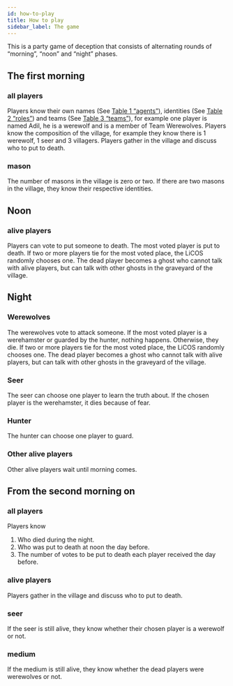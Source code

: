```yaml
---
id: how-to-play
title: How to play
sidebar_label: The game
---
```

This is a party game of deception that consists of alternating rounds of “morning”, “noon” and “night” phases. 

## The first morning

### all players

Players know their own names (See [Table 1 “agents”](#table-1-agents)), identities (See [Table 2 “roles”](#table-2-roles)) and teams (See [Table 3 “teams”](#table-3-teams)), for example one player is named Adil, he is a werewolf and is a member of Team Werewolves. Players know the composition of the village, for example they know there is 1 werewolf, 1 seer and 3 villagers. Players gather in the village and discuss who to put to death.

### mason

The number of masons in the village is zero or two. If there are two masons in the village, they know their respective identities.

## Noon

### alive players

Players can vote to put someone to death. The most voted player is put to death. If two or more players tie for the most voted place, the LiCOS randomly chooses one. The dead player becomes a ghost who cannot talk with alive players, but can talk with other ghosts in the graveyard of the village.

## Night

### Werewolves

The werewolves vote to attack someone. If the most voted player is a werehamster or guarded by the hunter, nothing happens. Otherwise, they die. If two or more players tie for the most voted place, the LiCOS randomly chooses one. The dead player becomes a ghost who cannot talk with alive players, but can talk with other ghosts in the graveyard of the village.

### Seer

The seer can choose one player to learn the truth about. If the chosen player is the werehamster, it dies because of fear.

### Hunter

The hunter can choose one player to guard.

### Other alive players

Other alive players wait until morning comes.

## From the second morning on

### all players

Players know
1. Who died during the night.
2. Who was put to death at noon the day before.
3. The number of votes to be put to death each player received the day before.

### alive players

Players gather in the village and discuss who to put to death.

### seer

If the seer is still alive, they know whether their chosen player is a werewolf or not.

### medium

If the medium is still alive, they know whether the dead players were werewolves or not.